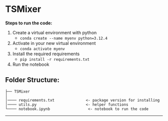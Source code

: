 # TSMixer

**Steps to run the code:**
1. Create a virtual environment with python
   - `conda create --name myenv python=3.12.4`
3. Activate in your new virtual environment
   - `conda activate myenv`
4. Install the required requirements
    - `pip install -r requirements.txt`
5. Run the notebook

## Folder Structure:
    ├── TSMixer
    │
    │──── requirements.txt              <- package version for installing
    │──── utils.py                      <- helper functions
    └──── notebook.ipynb                 <- notebook to run the code
------------
